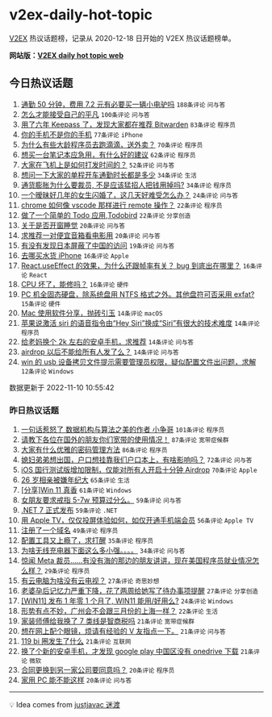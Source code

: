 # v2ex-daily-hot-topic

[V2EX](https://www.v2ex.com/) 热议话题榜，记录从 2020-12-18 日开始的 V2EX 热议话题榜单。

**网站版：[V2EX daily hot topic web](https://boojack.github.io/v2ex-daily-hot-topic-web/)**

## 今日热议话题

<!-- TODAY BEGIN -->

1. [通勤 50 分钟，费用 7.2 元有必要买一辆小电驴吗](https://www.v2ex.com/t/894028) `188条评论` `问与答`
1. [怎么才能接受自己的平凡](https://www.v2ex.com/t/894016) `100条评论` `问与答`
1. [用了六年 Keepass 了，发现大家都在推荐 Bitwarden](https://www.v2ex.com/t/894022) `83条评论` `程序员`
1. [你的手机不是你的手机](https://www.v2ex.com/t/894105) `77条评论` `iPhone`
1. [为什么有些大龄程序员去跑滴滴，送外卖？](https://www.v2ex.com/t/894161) `70条评论` `程序员`
1. [想买一台笔记本应急用，有什么好的建议](https://www.v2ex.com/t/894036) `62条评论` `程序员`
1. [大家在飞机上是如何打发时间的？](https://www.v2ex.com/t/894050) `52条评论` `问与答`
1. [想问一下大家的单程开车通勤时长都是多少](https://www.v2ex.com/t/894152) `34条评论` `生活`
1. [通货膨胀为什么要裁员, 不是应该猛招人把钱用掉吗?](https://www.v2ex.com/t/894092) `34条评论` `程序员`
1. [一个暧昧好几年的女生闪婚了，这几天好难受怎么办？](https://www.v2ex.com/t/894201) `24条评论` `问与答`
1. [chrome 如何像 vscode 那样进行 remote 操作？](https://www.v2ex.com/t/894193) `22条评论` `程序员`
1. [做了一个简单的 Todo 应用,Todobird](https://www.v2ex.com/t/894096) `22条评论` `分享创造`
1. [关于是否开窗睡觉](https://www.v2ex.com/t/894061) `20条评论` `问与答`
1. [求推荐一对便宜音箱看电影用](https://www.v2ex.com/t/894054) `20条评论` `问与答`
1. [有没有发现日本屏蔽了中国的访问](https://www.v2ex.com/t/894100) `19条评论` `问与答`
1. [去哪买水货 iPhone](https://www.v2ex.com/t/894112) `16条评论` `Apple`
1. [React.useEffect 的效果，为什么还跟帧率有关？ bug 到底出在哪里？](https://www.v2ex.com/t/894109) `16条评论` `React`
1. [CPU 坏了，能修吗？](https://www.v2ex.com/t/894068) `16条评论` `硬件`
1. [PC 机全固态硬盘，除系统盘用 NTFS 格式之外。其他盘符可否采用 exfat?](https://www.v2ex.com/t/894064) `15条评论` `硬件`
1. [Mac 使用软件分享，抛砖引玉](https://www.v2ex.com/t/894110) `14条评论` `macOS`
1. [苹果说激活 siri 的语音指令由“Hey Siri”换成“Siri”有很大的技术难度](https://www.v2ex.com/t/894081) `14条评论` `程序员`
1. [给老妈换个 2k 左右的安卓手机，求推荐](https://www.v2ex.com/t/894055) `14条评论` `问与答`
1. [airdrop 以后不能给所有人发了么？](https://www.v2ex.com/t/894044) `14条评论` `问与答`
1. [win 的 usb 设备拷贝文件提示需要管理员权限，疑似配置文件出问题，求解](https://www.v2ex.com/t/894178) `12条评论` `Windows`

数据更新于 2022-11-10 10:55:42

<!-- TODAY END -->

### 昨日热议话题

<!-- YESTERDAY BEGIN -->

1. [一句话惹怒了 数据机构与算法之美的作者 小争哥](https://www.v2ex.com/t/893803) `101条评论` `程序员`
1. [请教下各位在国外的朋友你们宽带的使用情况！](https://www.v2ex.com/t/893786) `87条评论` `宽带症候群`
1. [大家有什么优雅的密码管理方法](https://www.v2ex.com/t/893857) `86条评论` `程序员`
1. [媳妇弟弟想出国，户口想挂靠我们户口本上，有啥影响吗？](https://www.v2ex.com/t/893805) `72条评论` `问与答`
1. [iOS 国行测试版增加限制，仅能对所有人开启十分钟 Airdrop](https://www.v2ex.com/t/893929) `70条评论` `Apple`
1. [26 岁相亲被嫌年纪大](https://www.v2ex.com/t/893863) `65条评论` `生活`
1. [[分享]Win 11 真香](https://www.v2ex.com/t/893847) `61条评论` `Windows`
1. [女朋友要求戒指 5-7w 预算过分么。](https://www.v2ex.com/t/893975) `59条评论` `问与答`
1. [.NET 7 正式发布](https://www.v2ex.com/t/893739) `59条评论` `.NET`
1. [用 Apple TV，仅仅投屏体验如何，如仅开通手机端会员](https://www.v2ex.com/t/893774) `56条评论` `Apple TV`
1. [注册了一个域名](https://www.v2ex.com/t/893835) `49条评论` `程序员`
1. [配置工具又上瘾了，求打醒](https://www.v2ex.com/t/893891) `35条评论` `程序员`
1. [为啥无线充电器下面这么多小强。。。。](https://www.v2ex.com/t/893752) `34条评论` `问与答`
1. [惊闻 Meta 裁员……有没有海的那边的朋友讲讲，现在美国程序员就业情况怎么样？](https://www.v2ex.com/t/893942) `29条评论` `程序员`
1. [有云电脑为啥没有云电视？](https://www.v2ex.com/t/893910) `27条评论` `奇思妙想`
1. [老婆孕后记忆力严重下降，花了两周给她写了待办事项提醒](https://www.v2ex.com/t/893873) `27条评论` `分享创造`
1. [[WIN11] 发布 1 年零 1 个月了, WIN11 能用/好用么?](https://www.v2ex.com/t/893869) `24条评论` `Windows`
1. [形势有点不妙，广州会不会跟三月份的上海一样？](https://www.v2ex.com/t/893896) `22条评论` `生活`
1. [家装师傅给我换了 7 类线是智商税吗](https://www.v2ex.com/t/893852) `21条评论` `宽带症候群`
1. [想在网上配个眼镜，烦请有经验的 V 友指点一下。](https://www.v2ex.com/t/893828) `21条评论` `问与答`
1. [119 bi 圈发生了什么](https://www.v2ex.com/t/893753) `21条评论` `互联网`
1. [换了个新的安卓手机，才发现 google play 中国区没有 onedrive 下载](https://www.v2ex.com/t/893738) `21条评论` `微软`
1. [合同更换到另一家公司要同意吗？](https://www.v2ex.com/t/893879) `20条评论` `程序员`
1. [家用 PC 能不能这样](https://www.v2ex.com/t/893807) `20条评论` `问与答`

<!-- YESTERDAY END -->

---

💡 Idea comes from [justjavac 迷渡](https://github.com/justjavac/)
